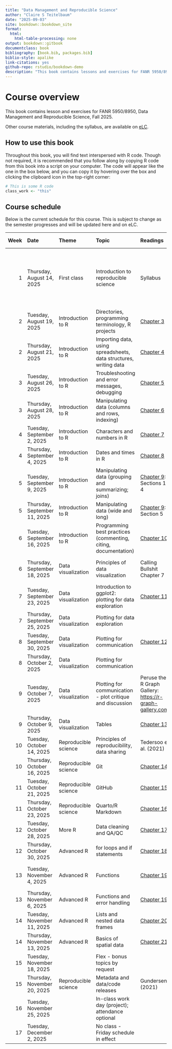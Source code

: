 ```yaml
--- 
title: "Data Management and Reproducible Science"
author: "Claire S Teitelbaum"
date: "2025-09-03"
site: bookdown::bookdown_site
format:
  html:
    html-table-processing: none
output: bookdown::gitbook
documentclass: book
bibliography: [book.bib, packages.bib]
biblio-style: apalike
link-citations: yes
github-repo: rstudio/bookdown-demo
description: "This book contains lessons and exercises for FANR 5950/8950, Data Management and Reproducible Science, Fall 2025."
---
```


# Course overview

This book contains lesson and exercises for FANR 5950/8950, Data Management and Reproducible Science, Fall 2025.

Other course materials, including the syllabus, are available on [eLC](https://uga.view.usg.edu/d2l/login).

## How to use this book

Throughout this book, you will find text interspersed with R code. Though not required, it is recommended that you follow along by copying R code from this book into a script on your computer. The code will appear like the one in the box below, and you can copy it by hovering over the box and clicking the clipboard icon in the top-right corner:


``` r
# This is some R code
class_work <- "this"
```




<!-- bookdown::render_book("index.Rmd") -->

## Course schedule

Below is the current schedule for this course. This is subject to change as the semester progresses and will be updated here and on eLC.


| Week|Date                         |Theme                |Topic                                                             |Readings                                                 |In-class                                                                                          |Assignments due (EOD)                                 |Other notes                         |
|----:|:----------------------------|:--------------------|:-----------------------------------------------------------------|:--------------------------------------------------------|:-------------------------------------------------------------------------------------------------|:-----------------------------------------------------|:-----------------------------------|
|    1|Thursday, August 14, 2025    |First class          |Introduction to reproducible science                              |Syllabus                                                 |Course overview and pre-survey; installing and setting up R; Discussion: why reproducible science |                                                      |                                    |
|    2|Tuesday, August 19, 2025     |Introduction to R    |Directories, programming terminology, R projects                  |[Chapter 3](#basics)                                     |Exercise 1                                                                                        |Install software (R and Rstudio)                      |Add/drop ends                       |
|    2|Thursday, August 21, 2025    |Introduction to R    |Importing data, using spreadsheets, data structures, writing data |[Chapter 4](#importexport)                               |Exercise 2                                                                                        |                                                      |                                    |
|    3|Tuesday, August 26, 2025     |Introduction to R    |Troubleshooting and error messages, debugging                     |[Chapter 5](#troubleshooting)                            |Exercise 3                                                                                        |Exercises 1 (directories) & 2 (read/write)            |                                    |
|    3|Thursday, August 28, 2025    |Introduction to R    |Manipulating data (columns and rows, indexing)                    |[Chapter 6](#filter-select-mutate)                       |Exercise 4                                                                                        |                                                      |                                    |
|    4|Tuesday, September  2, 2025  |Introduction to R    |Characters and numbers in R                                       |[Chapter 7](#nums-chrs)                                  |Exercise 5                                                                                        |Exercises 3 (troubleshooting) & 4 (data manipulation) |                                    |
|    4|Thursday, September  4, 2025 |Introduction to R    |Dates and times in R                                              |[Chapter 8](#lubridate)                                  |Exercise 6                                                                                        |                                                      |                                    |
|    5|Tuesday, September  9, 2025  |Introduction to R    |Manipulating data (grouping and summarizing; joins)               |[Chapter 9](#manipulation): Sections 1-4                 |Exercise 7                                                                                        |Exercises 5 (characters/numbers) & 6 (dates)          |                                    |
|    5|Thursday, September 11, 2025 |Introduction to R    |Manipulating data (wide and long)                                 |[Chapter 9](#manipulation): Section 5                    |Exercise 7                                                                                        |                                                      |                                    |
|    6|Tuesday, September 16, 2025  |Introduction to R    |Programming best practices (commenting, citing, documentation)    |[Chapter 10](#style)                                     |Flex, end-of-unit wrap-up                                                                         |Exercise 7 (data manipulation)                        |                                    |
|    6|Thursday, September 18, 2025 |Data visualization   |Principles of data visualization                                  |Calling Bullshit Chapter 7                               |Discussion: approaches to data visualization                                                      |                                                      |                                    |
|    7|Tuesday, September 23, 2025  |Data visualization   |Introduction to ggplot2: plotting for data exploration            |[Chapter 11](#ggplot)                                    |Exercise 8                                                                                        |                                                      |                                    |
|    7|Thursday, September 25, 2025 |Data visualization   |Plotting for data exploration                                     |                                                         |Exercise 8                                                                                        |                                                      |                                    |
|    8|Tuesday, September 30, 2025  |Data visualization   |Plotting for communication                                        |[Chapter 12](#data-presentation)                         |Exercise 9                                                                                        |Exercise 8 (data exploration)                         |                                    |
|    8|Thursday, October  2, 2025   |Data visualization   |Plotting for communication                                        |                                                         |Exercise 9                                                                                        |                                                      |                                    |
|    9|Tuesday, October  7, 2025    |Data visualization   |Plotting for communication - plot critique and discussion         |Peruse the R Graph Gallery: https://r-graph-gallery.com/ |Discussion: good graphics                                                                         |Exercise 9 (data visualization)                       |                                    |
|    9|Thursday, October  9, 2025   |Data visualization   |Tables                                                            |[Chapter 13](#tables)                                    |Exercise 10                                                                                       |                                                      |                                    |
|   10|Tuesday, October 14, 2025    |Reproducible science |Principles of reproducibility, data sharing                       |Tedersoo et al. (2021)                                   |Discussion: data sharing                                                                          |Exercise 10 (tables)                                  |                                    |
|   10|Thursday, October 16, 2025   |Reproducible science |Git                                                               |[Chapter 14](#git)                                       |Git practice & troubleshooting                                                                    |                                                      |                                    |
|   11|Tuesday, October 21, 2025    |Reproducible science |GitHub                                                            |[Chapter 15](#github)                                    |GitHub practice & troubleshooting                                                                 |                                                      |                                    |
|   11|Thursday, October 23, 2025   |Reproducible science |Quarto/R Markdown                                                 |[Chapter 16](#markdown)                                  |Exercise 11                                                                                       |                                                      |                                    |
|   12|Tuesday, October 28, 2025    |More R               |Data cleaning and QA/QC                                           |[Chapter 17](#qaqc)                                      |Exercise 12                                                                                       |Exercise 11 (Markdown)                                |                                    |
|   12|Thursday, October 30, 2025   |Advanced R           |for loops and if statements                                       |[Chapter 18](#for-if)                                    |Exercise 13                                                                                       |                                                      |                                    |
|   13|Tuesday, November  4, 2025   |Advanced R           |Functions                                                         |[Chapter 19](#functions)                                 |Exercise 14                                                                                       |Exercise 12 (data cleaning) & 13 (for/if)             |Data set approval for final project |
|   13|Thursday, November  6, 2025  |Advanced R           |Functions and error handling                                      |[Chapter 19](#functions)                                 |Exercise 14                                                                                       |                                                      |                                    |
|   14|Tuesday, November 11, 2025   |Advanced R           |Lists and nested data frames                                      |[Chapter 20](#lists)                                     |Exercise 15                                                                                       |Exercise 14 (Functions)                               |Withdrawal deadline 11/12           |
|   14|Thursday, November 13, 2025  |Advanced R           |Basics of spatial data                                            |[Chapter 21](#spatial)                                   |Exercise 16                                                                                       |                                                      |                                    |
|   15|Tuesday, November 18, 2025   |                     |Flex - bonus topics by request                                    |                                                         |                                                                                                  |Exercise 15 (lists) & 16 (spatial data)               |                                    |
|   15|Thursday, November 20, 2025  |Reproducible science |Metadata and data/code releases                                   |Gundersen (2021)                                         |                                                                                                  |                                                      |                                    |
|   16|Tuesday, November 25, 2025   |                     |In-class work day (project); attendance optional                  |                                                         |Project work                                                                                      |                                                      |Last day of class                   |
|   17|Tuesday, December  2, 2025   |                     |No class - Friday schedule in effect                              |                                                         |                                                                                                  |Final project                                         |                                    |
